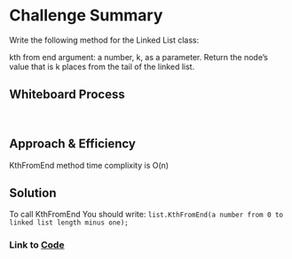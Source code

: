 # Challenge Summary
Write the following method for the Linked List class:

kth from end
argument: a number, k, as a parameter.
Return the node’s value that is k places from the tail of the linked list.

## Whiteboard Process
<br>

## Approach & Efficiency
KthFromEnd method time complixity is O(n)

## Solution
To call KthFromEnd You should write:
``list.KthFromEnd(a number from 0 to linked list length minus one);``

### Link to [Code](./LinkedList.cs)
